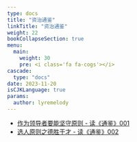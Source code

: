 ```yaml
---
type: docs
title: "资治通鉴"
linkTitle: "资治通鉴"
weight: 22
bookCollapseSection: true
menu:
  main:
    weight: 30
    pre: <i class='fa fa-cogs'></i>
cascade:
  type: "docs"
date: 2023-11-20
isCJKLanguage: true
params:
  author: lyremelody
---
```


* [作为领导者要能坚守原则 - 读《通鉴》001](./001.md)
* [选人原则之德胜于才 - 读《通鉴》002](./002.md)